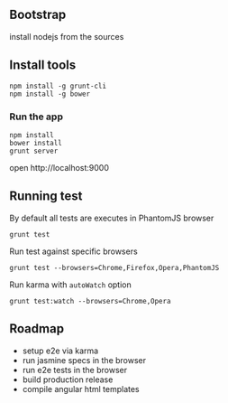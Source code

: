## Bootstrap

install nodejs from the sources

## Install tools

```
npm install -g grunt-cli
npm install -g bower
```

### Run the app

```
npm install
bower install
grunt server
```

open http://localhost:9000

## Running test

By default all tests are executes in PhantomJS browser

`grunt test`

Run test against specific browsers

`grunt test --browsers=Chrome,Firefox,Opera,PhantomJS`

Run karma with `autoWatch` option

`grunt test:watch --browsers=Chrome,Opera`

## Roadmap

* setup e2e via karma
* run jasmine specs in the browser
* run e2e tests in the browser
* build production release
* compile angular html templates
